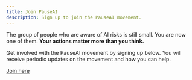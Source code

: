 ```yaml
---
title: Join PauseAI
description: Sign up to join the PauseAI movement.
---
```


The group of people who are aware of AI risks is still small.
You are now one of them.
**Your actions matter more than you think.**

Get involved with the PauseAI movement by signing up below.
You will receive periodic updates on the movement and how you can help.

[Join here](https://airtable.com/appWPTGqZmUcs3NWu/shr1rI3Fo3JTckfuK)
